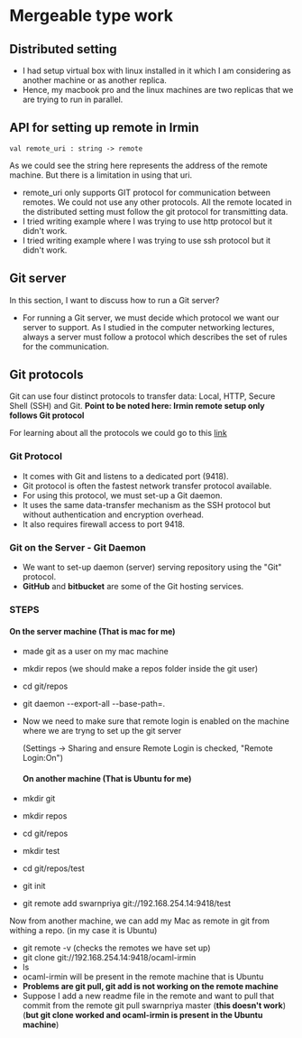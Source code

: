 
# Mergeable type work 

## Distributed setting
- I had setup virtual box with linux installed in it which I am considering as another machine or as another replica.
- Hence, my macbook pro and the linux machines are two replicas that we are trying to run in parallel. 

## API for setting up remote in Irmin
```
val remote_uri : string -> remote 
```
As we could see the string here represents the address of the remote machine. But there is a limitation in using that uri.
- remote_uri only supports GIT protocol for communication between remotes. We could not use any other protocols. All the remote located in the distributed setting must follow the git protocol for transmitting data. 
- I tried writing example where I was trying to use http protocol but it didn't work. 
- I tried writing example where I was trying to use ssh protocol but it didn't work.

## Git server
In this section, I want to discuss how to run a Git server?
- For running a Git server, we must decide which protocol we want our server to support. As I studied in the computer networking lectures, always a server must follow a protocol which describes the set of rules for the communication. 

## Git protocols
Git can use four distinct protocols to transfer data: Local, HTTP, Secure Shell (SSH) and Git. 
**Point to be noted here: Irmin remote setup only follows Git protocol**

For learning about all the protocols we could go to this [link](https://git-scm.com/book/en/v2/Git-on-the-Server-The-Protocols)

### Git Protocol
- It comes with Git and listens to a dedicated port (9418). 
- Git protocol is often the fastest network transfer protocol available. 
- For using this protocol, we must set-up a Git daemon.
- It uses the same data-transfer mechanism as the SSH protocol but without authentication and  encryption overhead.
- It also requires firewall access to port 9418.

### Git on the Server - Git Daemon 
- We want to set-up daemon (server) serving repository using the "Git" protocol.
- **GitHub** and **bitbucket** are some of the Git hosting services.

### STEPS
#### On the server machine (That is mac for me)
- made git as a user on my mac machine 
- mkdir repos (we should make a repos folder inside the git user)
- cd git/repos
- git daemon --export-all --base-path=.
- Now we need to make sure that remote login is enabled on the machine where we are tryng to set up the git server

  (Settings -> Sharing and ensure Remote Login is checked, "Remote Login:On")
  #### On another machine (That is Ubuntu for me)
- mkdir git 
- mkdir repos
- cd git/repos
- mkdir test
- cd git/repos/test
- git init 
- git remote add swarnpriya git://192.168.254.14:9418/test

Now from another machine, we can add my Mac as remote in git from withing a repo. (in my case it is Ubuntu) 
- git remote -v (checks the remotes we have set up)
- git clone git://192.168.254.14:9418/ocaml-irmin 
- ls
- ocaml-irmin will be present in the remote machine that is Ubuntu
- **Problems are git pull, git add is not working on the remote machine**
- Suppose I add a new readme file in the remote and want to pull that commit from the remote
git pull swarnpriya master (**this doesn't work**) (**but git clone worked and ocaml-irmin is present in the Ubuntu machine**)


